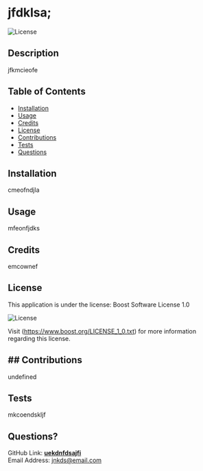 # jfdklsa;

![License](https://img.shields.io/badge/License-Boost_1.0-lightblue.svg)   

## Description
jfkmcieofe   

        
## Table of Contents
* [Installation](#install)
* [Usage](#usage)
* [Credits](#credits)
* [License](#license)
* [Contributions](#contributions)
* [Tests](#tests)
* [Questions](#questions)   

         
## <a name="install"> Installation </a>
cmeofndjla   

    
## <a name="usage"> Usage </a>
mfeonfjdks   
     
     
## <a name="credits"> Credits </a>
emcownef   

     
## <a name="license"> License </a>
This application is under the license: Boost Software License 1.0

![License](https://img.shields.io/badge/License-Boost_1.0-lightblue.svg)            

Visit (https://www.boost.org/LICENSE_1_0.txt) for more information regarding this license.

## ## <a name="contributions"> Contributions </a>
undefined   

      
## <a name="tests"> Tests </a>
mkcoendskljf   

      
## <a name="questions"> Questions? </a>
GitHub Link: **[uekdnfdsajfi](https://github.com/uekdnfdsajfi/)**   
Email Address: <jnkds@email.com>

